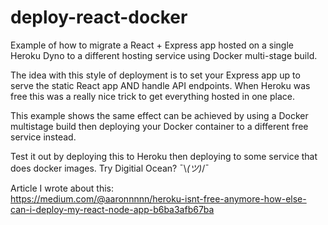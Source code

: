 # deploy-react-docker

Example of how to migrate a React + Express app hosted on a single Heroku Dyno to a different hosting service using Docker multi-stage build.
  
  The idea with this style of deployment is to set your Express app up to serve the static React app AND handle API endpoints. When Heroku was free this
was a really nice trick to get everything hosted in one place.   

This example shows the same effect can be achieved by using a Docker multistage build then deploying your Docker container
to a different free service instead.  

Test it out by deploying this to Heroku then deploying to some service that does docker images. Try Digitial Ocean? ¯\\_(ツ)_/¯  

Article I wrote about this:  
https://medium.com/@aaronnnnn/heroku-isnt-free-anymore-how-else-can-i-deploy-my-react-node-app-b6ba3afb67ba
